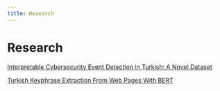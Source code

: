 ```yaml
---
title: Research
---
```


# <i class="fas fa-microscope"></i>Research

[Interpretable Cybersecurity Event Detection in Turkish: A Novel Dataset](https://stmaiteam.github.io/research/cyberevent)

[Turkish Keyphrase Extraction From Web Pages With BERT](https://stmaiteam.github.io/research/keyphrase_extraction)


